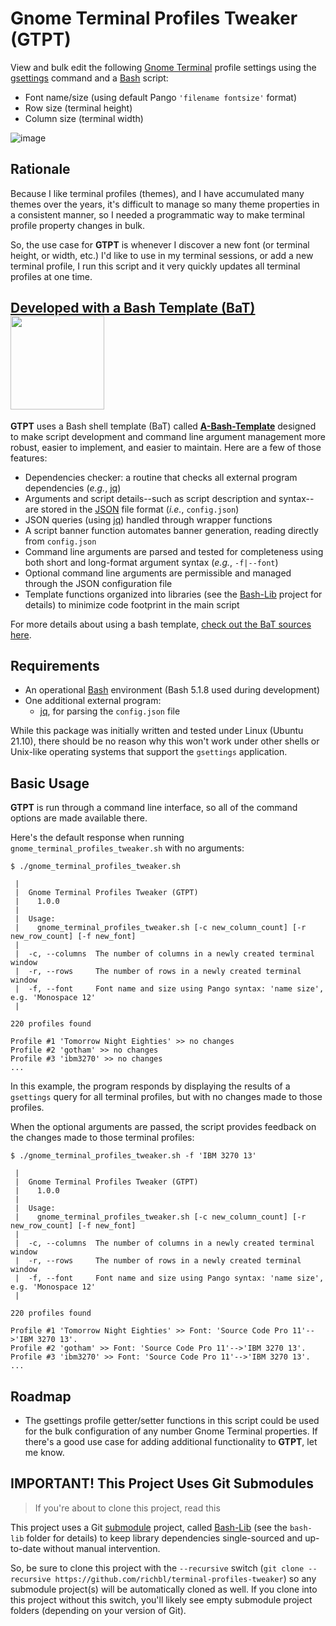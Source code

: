 # Gnome Terminal Profiles Tweaker (GTPT)

View and bulk edit the following [Gnome Terminal](https://en.wikipedia.org/wiki/GNOME_Terminal) profile settings using the [gsettings](https://wiki.gnome.org/HowDoI/GSettings) command and a [Bash](https://en.wikipedia.org/wiki/Bash_(Unix_shell)) script:

- Font name/size (using default Pango `'filename fontsize'` format)
- Row size (terminal height)
- Column size (terminal width)

![image](https://user-images.githubusercontent.com/10182110/145905455-5f94f57d-992d-4dab-a4e4-006a012ddbbc.png)

## Rationale

Because I like terminal profiles (themes), and I have accumulated many themes over the years, it's difficult to manage so many theme properties in a consistent manner, so I needed a programmatic way to make terminal profile property changes in bulk.

So, the use case for **GTPT** is whenever I discover a new font (or terminal height, or width, etc.) I'd like to use in my terminal sessions, or add a new terminal profile, I run this script and it very quickly updates all terminal profiles at one time.

## [Developed with a Bash Template (BaT)](https://github.com/richbl/a-bash-template)[<img src="https://user-images.githubusercontent.com/10182110/145758715-b127adfc-710b-49d3-9ede-151adc83ae76.png" width="150" />](https://github.com/richbl/a-bash-template)

**GTPT** uses a Bash shell template (BaT) called **[A-Bash-Template](https://github.com/richbl/a-bash-template)** designed to make script development and command line argument management more robust, easier to implement, and easier to maintain. Here are a few of those features:

- Dependencies checker: a routine that checks all external program dependencies (*e.g.*, [jq](https://stedolan.github.io/jq/))
- Arguments and script details--such as script description and syntax--are stored in the [JSON](http://www.json.org/) file format (*i.e.*, `config.json`)
- JSON queries (using [jq](https://stedolan.github.io/jq/)) handled through wrapper functions
- A script banner function automates banner generation, reading directly from `config.json`
- Command line arguments are parsed and tested for completeness using both short and long-format argument syntax (*e.g.*, `-f|--font`)
- Optional command line arguments are permissible and managed through the JSON configuration file
- Template functions organized into libraries (see the [Bash-Lib](https://github.com/richbl/bash-lib) project for details) to minimize code footprint in the main script

For more details about using a bash template, [check out the BaT sources here](https://github.com/richbl/a-bash-template).

## Requirements

- An operational [Bash](https://en.wikipedia.org/wiki/Bash_%28Unix_shell%29) environment (Bash 5.1.8 used during development)
- One additional external program:
  - [jq](https://stedolan.github.io/jq/), for parsing the `config.json` file

While this package was initially written and tested under Linux (Ubuntu 21.10), there should be no reason why this won't work under other shells or Unix-like operating systems that support the `gsettings` application.

## Basic Usage

**GTPT** is run through a command line interface, so all of the command options are made available there.

Here's the default response when running `gnome_terminal_profiles_tweaker.sh` with no arguments:

    $ ./gnome_terminal_profiles_tweaker.sh 

     |
     |  Gnome Terminal Profiles Tweaker (GTPT)
     |    1.0.0
     |
     |  Usage:
     |    gnome_terminal_profiles_tweaker.sh [-c new_column_count] [-r new_row_count] [-f new_font]
     |
     |  -c, --columns  The number of columns in a newly created terminal window
     |  -r, --rows     The number of rows in a newly created terminal window
     |  -f, --font     Font name and size using Pango syntax: 'name size', e.g. 'Monospace 12'
     |

    220 profiles found

    Profile #1 'Tomorrow Night Eighties' >> no changes
    Profile #2 'gotham' >> no changes
    Profile #3 'ibm3270' >> no changes
    ...

In this example, the program responds by displaying the results of a `gsettings` query for all terminal profiles, but with no changes made to those profiles.

When the optional arguments are passed, the script provides feedback on the changes made to those terminal profiles:

    $ ./gnome_terminal_profiles_tweaker.sh -f 'IBM 3270 13'

     |
     |  Gnome Terminal Profiles Tweaker (GTPT)
     |    1.0.0
     |
     |  Usage:
     |    gnome_terminal_profiles_tweaker.sh [-c new_column_count] [-r new_row_count] [-f new_font]
     |
     |  -c, --columns  The number of columns in a newly created terminal window
     |  -r, --rows     The number of rows in a newly created terminal window
     |  -f, --font     Font name and size using Pango syntax: 'name size', e.g. 'Monospace 12'
     |

    220 profiles found

    Profile #1 'Tomorrow Night Eighties' >> Font: 'Source Code Pro 11'-->'IBM 3270 13'. 
    Profile #2 'gotham' >> Font: 'Source Code Pro 11'-->'IBM 3270 13'. 
    Profile #3 'ibm3270' >> Font: 'Source Code Pro 11'-->'IBM 3270 13'.
    ...

## Roadmap

- The gsettings profile getter/setter functions in this script could be used for the bulk configuration of any number Gnome Terminal properties. If there's a good use case for adding additional functionality to **GTPT**, let me know.

## IMPORTANT! This Project Uses Git Submodules

> If you're about to clone this project, read this

This project uses a Git [submodule](https://git-scm.com/book/en/v2/Git-Tools-Submodules) project, called [Bash-Lib](https://github.com/richbl/bash-lib) (see the `bash-lib` folder for details) to keep library dependencies single-sourced and up-to-date without manual intervention.

So, be sure to clone this project with the `--recursive` switch (`git clone --recursive https://github.com/richbl/terminal-profiles-tweaker`) so any submodule project(s) will be automatically cloned as well. If you clone into this project without this switch, you'll likely see empty submodule project folders (depending on your version of Git).
